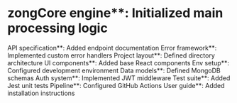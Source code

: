 # zongCore engine**: Initialized main processing logic
API specification**: Added endpoint documentation
Error framework**: Implemented custom error handlers
Project layout**: Defined directory architecture
UI components**: Added base React components
Env setup**: Configured development environment
Data models**: Defined MongoDB schemas
Auth system**: Implemented JWT middleware
Test suite**: Added Jest unit tests
Pipeline**: Configured GitHub Actions
User guide**: Added installation instructions

